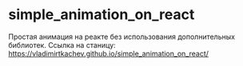 # simple_animation_on_react
Простая анимация на реакте без использования дополнительных библиотек.
Ссылка на станицу: https://vladimirtkachev.github.io/simple_animation_on_react/
